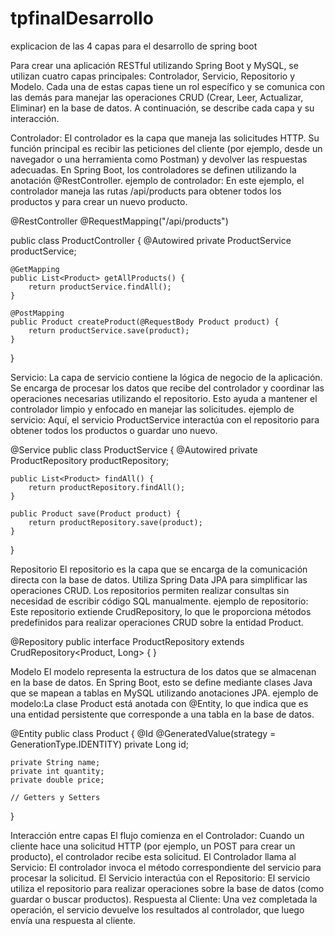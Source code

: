 # tpfinalDesarrollo
explicacion de las 4 capas para el desarrollo de spring boot

Para crear una aplicación RESTful utilizando Spring Boot y MySQL, se utilizan cuatro capas principales: Controlador, Servicio, Repositorio y Modelo. Cada una de estas capas tiene un rol específico y se comunica con las demás para manejar las operaciones CRUD (Crear, Leer, Actualizar, Eliminar) en la base de datos. A continuación, se describe cada capa y su interacción.

Controlador:
El controlador es la capa que maneja las solicitudes HTTP. Su función principal es recibir las peticiones del cliente (por ejemplo, desde un navegador o una herramienta como Postman) y devolver las respuestas adecuadas. En Spring Boot, los controladores se definen utilizando la anotación @RestController.
ejemplo de controlador: En este ejemplo, el controlador maneja las rutas /api/products para obtener todos los productos y para crear un nuevo producto.


@RestController
@RequestMapping("/api/products")

public class ProductController {
    @Autowired
    private ProductService productService;

    @GetMapping
    public List<Product> getAllProducts() {
        return productService.findAll();
    }

    @PostMapping
    public Product createProduct(@RequestBody Product product) {
        return productService.save(product);
    }
}


Servicio: 
La capa de servicio contiene la lógica de negocio de la aplicación. Se encarga de procesar los datos que recibe del controlador y coordinar las operaciones necesarias utilizando el repositorio. Esto ayuda a mantener el controlador limpio y enfocado en manejar las solicitudes.
ejemplo de servicio: Aquí, el servicio ProductService interactúa con el repositorio para obtener todos los productos o guardar uno nuevo.


@Service
public class ProductService {
    @Autowired
    private ProductRepository productRepository;

    public List<Product> findAll() {
        return productRepository.findAll();
    }

    public Product save(Product product) {
        return productRepository.save(product);
    }
}


Repositorio
El repositorio es la capa que se encarga de la comunicación directa con la base de datos. Utiliza Spring Data JPA para simplificar las operaciones CRUD. Los repositorios permiten realizar consultas sin necesidad de escribir código SQL manualmente.
ejemplo de repositorio: Este repositorio extiende CrudRepository, lo que le proporciona métodos predefinidos para realizar operaciones CRUD sobre la entidad Product.


@Repository
public interface ProductRepository extends CrudRepository<Product, Long> {
}


Modelo
El modelo representa la estructura de los datos que se almacenan en la base de datos. En Spring Boot, esto se define mediante clases Java que se mapean a tablas en MySQL utilizando anotaciones JPA.
ejemplo de modelo:La clase Product está anotada con @Entity, lo que indica que es una entidad persistente que corresponde a una tabla en la base de datos.


@Entity
public class Product {
    @Id
    @GeneratedValue(strategy = GenerationType.IDENTITY)
    private Long id;
    
    private String name;
    private int quantity;
    private double price;

    // Getters y Setters
}



Interacción entre capas
El flujo comienza en el Controlador: Cuando un cliente hace una solicitud HTTP (por ejemplo, un POST para crear un producto), el controlador recibe esta solicitud.
El Controlador llama al Servicio: El controlador invoca el método correspondiente del servicio para procesar la solicitud.
El Servicio interactúa con el Repositorio: El servicio utiliza el repositorio para realizar operaciones sobre la base de datos (como guardar o buscar productos).
Respuesta al Cliente: Una vez completada la operación, el servicio devuelve los resultados al controlador, que luego envía una respuesta al cliente.
